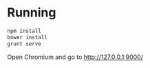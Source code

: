 # Running``` bashnpm installbower installgrunt serve```Open Chromium and go to http://127.0.0.1:9000/